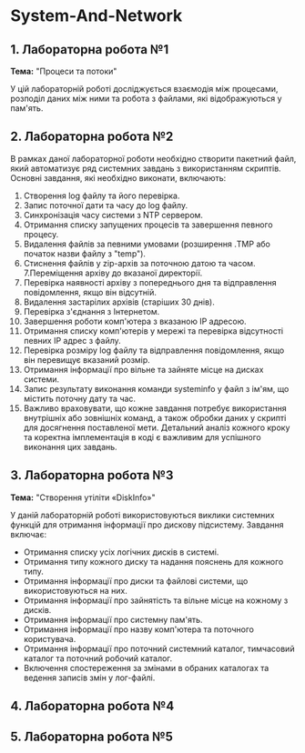 # System-And-Network

## 1. Лабораторна робота №1
**Тема:** "Процеси та потоки"

У цій лабораторній роботі досліджується взаємодія між процесами, розподіл даних між ними та робота з файлами, які відображуються у пам'ять.

## 2. Лабораторна робота №2
В рамках даної лабораторної роботи необхідно створити пакетний файл, який автоматизує ряд системних завдань з використанням скриптів. Основні завдання, які необхідно виконати, включають:

 1. Створення log файлу та його перевірка.
 2. Запис поточної дати та часу до log файлу.
 3. Синхронізація часу системи з NTP сервером.
 4. Отримання списку запущених процесів та завершення певного процесу.
 5. Видалення файлів за певними умовами (розширення .TMP або початок назви файлу з "temp").
 6. Стиснення файлів у zip-архів за поточною датою та часом.
 7.Переміщення архіву до вказаної директорії.
 8. Перевірка наявності архіву з попереднього дня та відправлення повідомлення, якщо він відсутній.
 9. Видалення застарілих архівів (старіших 30 днів).
10. Перевірка з'єднання з Інтернетом.
11. Завершення роботи комп'ютера з вказаною IP адресою.
12. Отримання списку комп'ютерів у мережі та перевірка відсутності певних IP адрес з файлу.
13. Перевірка розміру log файлу та відправлення повідомлення, якщо він перевищує вказаний розмір.
14. Отримання інформації про вільне та зайняте місце на дисках системи.
15. Запис результату виконання команди systeminfo у файл з ім'ям, що містить поточну дату та час.
16. Важливо враховувати, що кожне завдання потребує використання внутрішніх або зовнішніх команд, а також обробки даних у скрипті для досягнення поставленої мети. Детальний аналіз кожного кроку та коректна імплементація в коді є важливим для успішного виконання цих завдань.
## 3. Лабораторна робота №3
**Тема:** "Створення утіліти «DiskInfo»"

У даній лабораторній роботі використовуються виклики системних функцій для отримання інформації про дискову підсистему. Завдання включає:
- Отримання списку усіх логічних дисків в системі.
- Отримання типу кожного диску та надання пояснень для кожного типу.
- Отримання інформації про диски та файлові системи, що використовуються на них.
- Отримання інформації про зайнятість та вільне місце на кожному з дисків.
- Отримання інформації про системну пам'ять.
- Отримання інформації про назву комп'ютера та поточного користувача.
- Отримання інформації про поточний системний каталог, тимчасовий каталог та поточний робочий каталог.
- Включення спостереження за змінами в обраних каталогах та ведення записів змін у лог-файлі.

## 4. Лабораторна робота №4

## 5. Лабораторна робота №5
